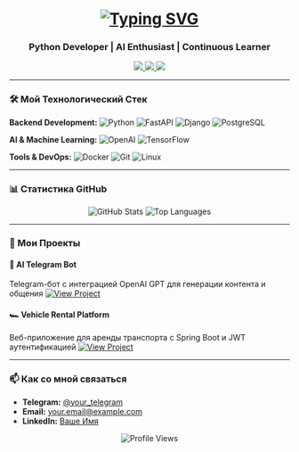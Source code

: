 <h1 align="center"> 
  <a href="https://git.io/typing-svg">
    <img src="https://readme-typing-svg.herokuapp.com?font=Fira+Code&pause=1000&color=FF7F50&center=true&vCenter=true&width=435&lines=Привет+👋,+Я+Виктория;Python+Разработчик;Люблю+AI+и+Автоматизацию;Открыта+к+сотрудничеству!" alt="Typing SVG" />
  </a>
</h1>

<h3 align="center">Python Developer | AI Enthusiast | Continuous Learner</h3>

<p align="center">
  <a href="https://t.me/your_telegram">
    <img src="https://img.shields.io/badge/Telegram-2CA5E0?style=for-the-badge&logo=telegram&logoColor=white">
  </a>
  <a href="mailto:your.email@example.com">
    <img src="https://img.shields.io/badge/Gmail-D14836?style=for-the-badge&logo=gmail&logoColor=white">
  </a>
  <a href="https://linkedin.com/in/your-profile">
    <img src="https://img.shields.io/badge/LinkedIn-0077B5?style=for-the-badge&logo=linkedin&logoColor=white">
  </a>
</p>

---

### 🛠️ Мой Технологический Стек

**Backend Development:**
![Python](https://img.shields.io/badge/Python-3776AB?style=for-the-badge&logo=python&logoColor=white)
![FastAPI](https://img.shields.io/badge/FastAPI-005571?style=for-the-badge&logo=fastapi)
![Django](https://img.shields.io/badge/Django-092E20?style=for-the-badge&logo=django&logoColor=white)
![PostgreSQL](https://img.shields.io/badge/PostgreSQL-316192?style=for-the-badge&logo=postgresql&logoColor=white)

**AI & Machine Learning:**
![OpenAI](https://img.shields.io/badge/OpenAI-412991?style=for-the-badge&logo=openai&logoColor=white)
![TensorFlow](https://img.shields.io/badge/TensorFlow-FF6F00?style=for-the-badge&logo=tensorflow&logoColor=white)

**Tools & DevOps:**
![Docker](https://img.shields.io/badge/Docker-2CA5E0?style=for-the-badge&logo=docker&logoColor=white)
![Git](https://img.shields.io/badge/Git-F05032?style=for-the-badge&logo=git&logoColor=white)
![Linux](https://img.shields.io/badge/Linux-FCC624?style=for-the-badge&logo=linux&logoColor=black)

---

### 📊 Статистика GitHub

<p align="center">
  <img src="https://github-readme-stats.vercel.app/api?username=yourusername&show_icons=true&theme=radical" alt="GitHub Stats" />
  <img src="https://github-readme-stats.vercel.app/api/top-langs/?username=yourusername&layout=compact&theme=radical" alt="Top Languages" />
</p>

---

### 🎯 Мои Проекты

#### 🤖 AI Telegram Bot
Telegram-бот с интеграцией OpenAI GPT для генерации контента и общения
[![View Project](https://img.shields.io/badge/View-Project-blue?style=for-the-badge)](https://github.com/yourusername/ai-telegram-bot)

#### 🏎️ Vehicle Rental Platform
Веб-приложение для аренды транспорта с Spring Boot и JWT аутентификацией
[![View Project](https://img.shields.io/badge/View-Project-green?style=for-the-badge)](https://github.com/yourusername/vehicle-rental)

---

### 📫 Как со мной связаться

- **Telegram:** [@your_telegram](https://t.me/your_telegram)
- **Email:** your.email@example.com
- **LinkedIn:** [Ваше Имя](https://linkedin.com/in/your-profile)

<p align="center">
  <img src="https://komarev.com/ghpvc/?username=yourusername&style=flat-square&color=blue" alt="Profile Views"/>
</p>
